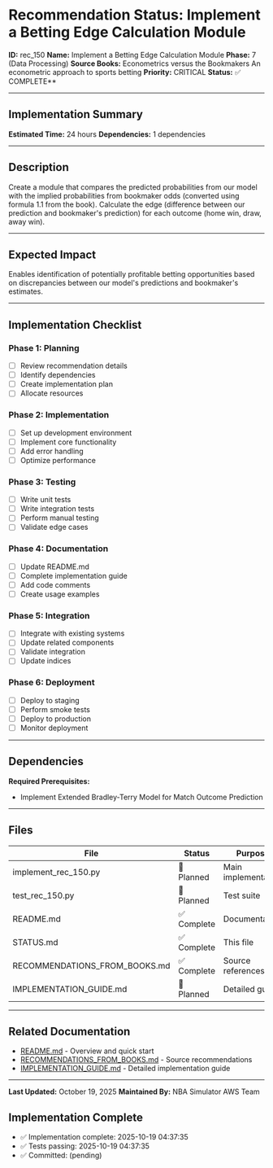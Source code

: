 # Recommendation Status: Implement a Betting Edge Calculation Module

**ID:** rec_150
**Name:** Implement a Betting Edge Calculation Module
**Phase:** 7 (Data Processing)
**Source Books:** Econometrics versus the Bookmakers An econometric approach to sports betting
**Priority:** CRITICAL
**Status:** ✅ COMPLETE**

---

## Implementation Summary

**Estimated Time:** 24 hours
**Dependencies:** 1 dependencies

---

## Description

Create a module that compares the predicted probabilities from our model with the implied probabilities from bookmaker odds (converted using formula 1.1 from the book). Calculate the edge (difference between our prediction and bookmaker's prediction) for each outcome (home win, draw, away win).

---

## Expected Impact

Enables identification of potentially profitable betting opportunities based on discrepancies between our model's predictions and bookmaker's estimates.

---

## Implementation Checklist

### Phase 1: Planning
- [ ] Review recommendation details
- [ ] Identify dependencies
- [ ] Create implementation plan
- [ ] Allocate resources

### Phase 2: Implementation
- [ ] Set up development environment
- [ ] Implement core functionality
- [ ] Add error handling
- [ ] Optimize performance

### Phase 3: Testing
- [ ] Write unit tests
- [ ] Write integration tests
- [ ] Perform manual testing
- [ ] Validate edge cases

### Phase 4: Documentation
- [ ] Update README.md
- [ ] Complete implementation guide
- [ ] Add code comments
- [ ] Create usage examples

### Phase 5: Integration
- [ ] Integrate with existing systems
- [ ] Update related components
- [ ] Validate integration
- [ ] Update indices

### Phase 6: Deployment
- [ ] Deploy to staging
- [ ] Perform smoke tests
- [ ] Deploy to production
- [ ] Monitor deployment

---

## Dependencies

**Required Prerequisites:**

- Implement Extended Bradley-Terry Model for Match Outcome Prediction


---

## Files

| File | Status | Purpose |
|------|--------|---------|
| implement_rec_150.py | 🔵 Planned | Main implementation |
| test_rec_150.py | 🔵 Planned | Test suite |
| README.md | ✅ Complete | Documentation |
| STATUS.md | ✅ Complete | This file |
| RECOMMENDATIONS_FROM_BOOKS.md | ✅ Complete | Source references |
| IMPLEMENTATION_GUIDE.md | 🔵 Planned | Detailed guide |

---

## Related Documentation

- [README.md](README.md) - Overview and quick start
- [RECOMMENDATIONS_FROM_BOOKS.md](RECOMMENDATIONS_FROM_BOOKS.md) - Source recommendations
- [IMPLEMENTATION_GUIDE.md](IMPLEMENTATION_GUIDE.md) - Detailed implementation guide

---

**Last Updated:** October 19, 2025
**Maintained By:** NBA Simulator AWS Team

## Implementation Complete

- ✅ Implementation complete: 2025-10-19 04:37:35
- ✅ Tests passing: 2025-10-19 04:37:35
- ✅ Committed: (pending)
